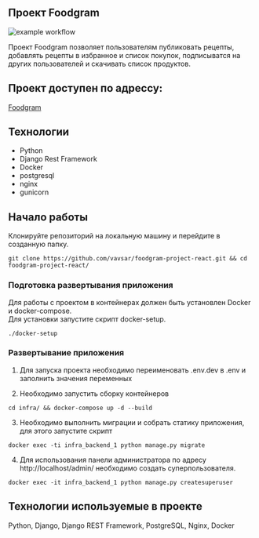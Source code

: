 ## Проект Foodgram
![example workflow](https://github.com/vavsar/foodgram-project-react/actions/workflows/yamdb_workflow.yml/badge.svg)

Проект Foodgram позволяет пользователям публиковать рецепты, добавлять рецепты в избранное и список покупок, 
подписыватся на других пользователей и скачивать список продуктов.

## Проект доступен по адрессу:
[Foodgram](http://127.0.0.1/)

## Технологии
- Python
- Django Rest Framework
- Docker
- postgresql
- nginx
- gunicorn

## Начало работы

Клонируйте репозиторий на локальную машину и перейдите в созданную папку.
```
git clone https://github.com/vavsar/foodgram-project-react.git && cd foodgram-project-react/
```

### Подготовка развертывания приложения

Для работы с проектом в контейнерах должен быть установлен Docker и docker-compose.  
Для установки запустите скрипт docker-setup.
```
./docker-setup
```

### Развертывание приложения
1. Для запуска проекта необходимо переименовать .env.dev в .env и заполнить значения переменных  

2. Необходимо запустить сборку контейнеров
```
cd infra/ && docker-compose up -d --build
```
3. Необходимо выполнить миграции и собрать статику приложения, для этого запустите скрипт
```
docker exec -ti infra_backend_1 python manage.py migrate
```
4. Для использования панели администратора по адресу http://localhost/admin/ необходимо создать суперпользователя.
```
docker exec -it infra_backend_1 python manage.py createsuperuser
```

## Технологии используемые в проекте
Python, Django, Django REST Framework, PostgreSQL, Nginx, Docker

